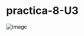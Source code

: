 # practica-8-U3
![image](https://github.com/NoeDominguezLonginos/practica-8-U3/assets/148461767/139a889b-44bd-4afe-8998-b4feeab45056)
